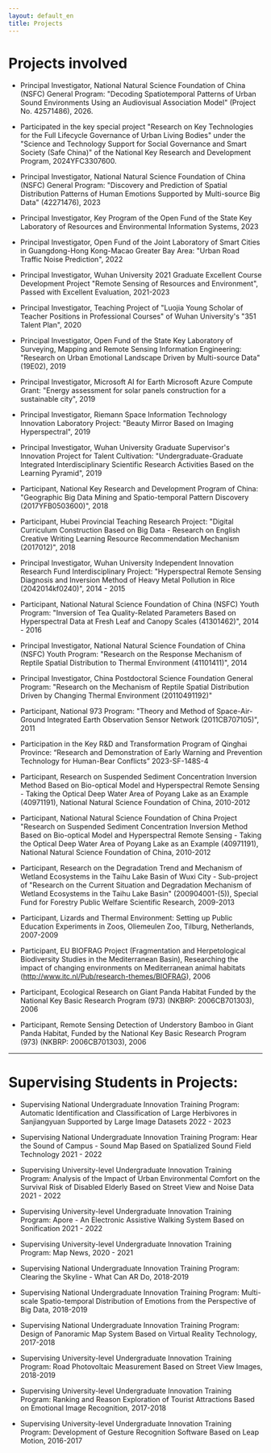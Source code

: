 ```yaml
---
layout: default_en
title: Projects
---
```

# Projects involved

* Principal Investigator, National Natural Science Foundation of China (NSFC) General Program: "Decoding Spatiotemporal Patterns of Urban Sound Environments Using an Audiovisual Association Model" (Project No. 42571486), 2026.

* Participated in the key special project "Research on Key Technologies for the Full Lifecycle Governance of Urban Living Bodies" under the "Science and Technology Support for Social Governance and Smart Society (Safe China)" of the National Key Research and Development Program, 2024YFC3307600.

* Principal Investigator, National Natural Science Foundation of China (NSFC) General Program: "Discovery and Prediction of Spatial Distribution Patterns of Human Emotions Supported by Multi-source Big Data" (42271476), 2023  

* Principal Investigator, Key Program of the Open Fund of the State Key Laboratory of Resources and Environmental Information Systems, 2023  

* Principal Investigator, Open Fund of the Joint Laboratory of Smart Cities in Guangdong-Hong Kong-Macao Greater Bay Area: "Urban Road Traffic Noise Prediction", 2022  

* Principal Investigator, Wuhan University 2021 Graduate Excellent Course Development Project "Remote Sensing of Resources and Environment", Passed with Excellent Evaluation, 2021-2023 

* Principal Investigator, Teaching Project of "Luojia Young Scholar of Teacher Positions in Professional Courses" of Wuhan University's "351 Talent Plan", 2020  

* Principal Investigator, Open Fund of the State Key Laboratory of Surveying, Mapping and Remote Sensing Information Engineering: "Research on Urban Emotional Landscape Driven by Multi-source Data" (19E02), 2019  

* Principal Investigator, Microsoft AI for Earth Microsoft Azure Compute Grant: "Energy assessment for solar panels construction for a sustainable city", 2019  

* Principal Investigator, Riemann Space Information Technology Innovation Laboratory Project: "Beauty Mirror Based on Imaging Hyperspectral", 2019  

* Principal Investigator, Wuhan University Graduate Supervisor's Innovation Project for Talent Cultivation: "Undergraduate-Graduate Integrated Interdisciplinary Scientific Research Activities Based on the Learning Pyramid", 2019  

* Participant, National Key Research and Development Program of China: "Geographic Big Data Mining and Spatio-temporal Pattern Discovery (2017YFB0503600)", 2018  

* Participant, Hubei Provincial Teaching Research Project: "Digital Curriculum Construction Based on Big Data - Research on English Creative Writing Learning Resource Recommendation Mechanism (2017012)", 2018  

* Principal Investigator, Wuhan University Independent Innovation Research Fund Interdisciplinary Project: "Hyperspectral Remote Sensing Diagnosis and Inversion Method of Heavy Metal Pollution in Rice (2042014kf0240)", 2014 - 2015  

* Participant, National Natural Science Foundation of China (NSFC) Youth Program: "Inversion of Tea Quality-Related Parameters Based on Hyperspectral Data at Fresh Leaf and Canopy Scales (41301462)", 2014 - 2016  

* Principal Investigator, National Natural Science Foundation of China (NSFC) Youth Program: "Research on the Response Mechanism of Reptile Spatial Distribution to Thermal Environment (41101411)", 2014  

* Principal Investigator, China Postdoctoral Science Foundation General Program: "Research on the Mechanism of Reptile Spatial Distribution Driven by Changing Thermal Environment (20110491192)"

* Participant, National 973 Program: "Theory and Method of Space-Air-Ground Integrated Earth Observation Sensor Network (2011CB707105)", 2011  

* Participation in the Key R&D and Transformation Program of Qinghai Province: “Research and Demonstration of Early Warning and Prevention Technology for Human-Bear Conflicts” 2023-SF-148S-4

* Participant, Research on Suspended Sediment Concentration Inversion Method Based on Bio-optical Model and Hyperspectral Remote Sensing - Taking the Optical Deep Water Area of Poyang Lake as an Example (40971191), National Natural Science Foundation of China, 2010-2012  

* Participant, National Natural Science Foundation of China Project "Research on Suspended Sediment Concentration Inversion Method Based on Bio-optical Model and Hyperspectral Remote Sensing - Taking the Optical Deep Water Area of Poyang Lake as an Example (40971191), National Natural Science Foundation of China, 2010-2012  

* Participant, Research on the Degradation Trend and Mechanism of Wetland Ecosystems in the Taihu Lake Basin of Wuxi City - Sub-project of "Research on the Current Situation and Degradation Mechanism of Wetland Ecosystems in the Taihu Lake Basin" (200904001-(5)), Special Fund for Forestry Public Welfare Scientific Research, 2009-2013  

* Participant, Lizards and Thermal Environment: Setting up Public Education Experiments in Zoos, Oliemeulen Zoo, Tilburg, Netherlands, 2007-2009  

* Participant, EU BIOFRAG Project (Fragmentation and Herpetological Biodiversity Studies in the Mediterranean Basin), Researching the impact of changing environments on Mediterranean animal habitats (http://www.itc.nl/Pub/research-themes/BIOFRAG), 2006  

* Participant, Ecological Research on Giant Panda Habitat Funded by the National Key Basic Research Program (973) (NKBRP: 2006CB701303), 2006  

* Participant, Remote Sensing Detection of Understory Bamboo in Giant Panda Habitat, Funded by the National Key Basic Research Program (973) (NKBRP: 2006CB701303), 2006  

---

# Supervising Students in Projects:

* Supervising National Undergraduate Innovation Training Program: Automatic Identification and Classification of Large Herbivores in Sanjiangyuan Supported by Large Image Datasets 2022 - 2023  

* Supervising National Undergraduate Innovation Training Program: Hear the Sound of Campus - Sound Map Based on Spatialized Sound Field Technology 2021 - 2022  

* Supervising University-level Undergraduate Innovation Training Program: Analysis of the Impact of Urban Environmental Comfort on the Survival Risk of Disabled Elderly Based on Street View and Noise Data 2021 - 2022  

* Supervising University-level Undergraduate Innovation Training Program: Apore - An Electronic Assistive Walking System Based on Sonification 2021 - 2022    

* Supervising University-level Undergraduate Innovation Training Program: Map News, 2020 - 2021  
* Supervising National Undergraduate Innovation Training Program: Clearing the Skyline - What Can AR Do, 2018-2019  

* Supervising National Undergraduate Innovation Training Program: Multi-scale Spatio-temporal Distribution of Emotions from the Perspective of Big Data, 2018-2019  

* Supervising National Undergraduate Innovation Training Program: Design of Panoramic Map System Based on Virtual Reality Technology, 2017-2018  

* Supervising University-level Undergraduate Innovation Training Program: Road Photovoltaic Measurement Based on Street View Images, 2018-2019  

* Supervising University-level Undergraduate Innovation Training Program: Ranking and Reason Exploration of Tourist Attractions Based on Emotional Image Recognition, 2017-2018  

* Supervising University-level Undergraduate Innovation Training Program: Development of Gesture Recognition Software Based on Leap Motion, 2016-2017  
